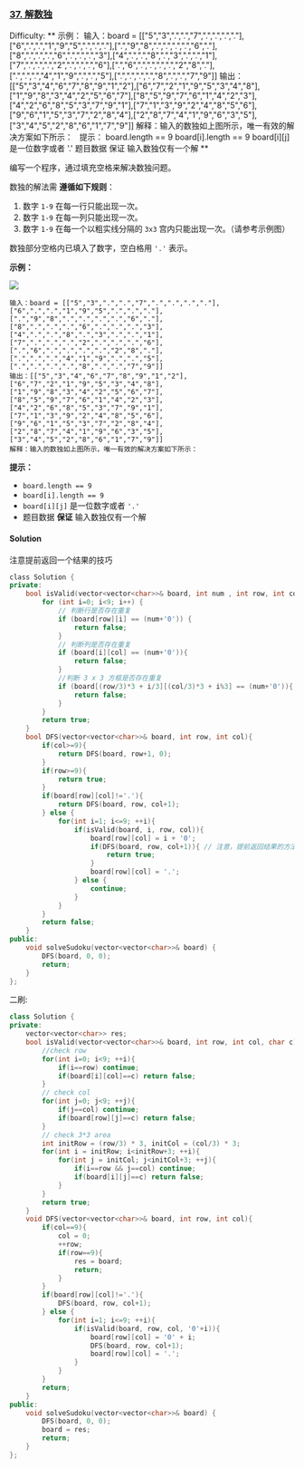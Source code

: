 ### [37\. 解数独](https://leetcode-cn.com/problems/sudoku-solver/)

Difficulty: ** 示例： 输入：board = [["5","3",".",".","7",".",".",".","."],["6",".",".","1","9","5",".",".","."],[".","9","8",".",".",".",".","6","."],["8",".",".",".","6",".",".",".","3"],["4",".",".","8",".","3",".",".","1"],["7",".",".",".","2",".",".",".","6"],[".","6",".",".",".",".","2","8","."],[".",".",".","4","1","9",".",".","5"],[".",".",".",".","8",".",".","7","9"]] 输出：[["5","3","4","6","7","8","9","1","2"],["6","7","2","1","9","5","3","4","8"],["1","9","8","3","4","2","5","6","7"],["8","5","9","7","6","1","4","2","3"],["4","2","6","8","5","3","7","9","1"],["7","1","3","9","2","4","8","5","6"],["9","6","1","5","3","7","2","8","4"],["2","8","7","4","1","9","6","3","5"],["3","4","5","2","8","6","1","7","9"]] 解释：输入的数独如上图所示，唯一有效的解决方案如下所示：   提示： board.length == 9 board[i].length == 9 board[i][j] 是一位数字或者 '.' 题目数据 保证 输入数独仅有一个解 **


编写一个程序，通过填充空格来解决数独问题。

数独的解法需 **遵循如下规则**：

1.  数字 `1-9` 在每一行只能出现一次。
2.  数字 `1-9` 在每一列只能出现一次。
3.  数字 `1-9` 在每一个以粗实线分隔的 `3x3` 宫内只能出现一次。（请参考示例图）

数独部分空格内已填入了数字，空白格用 `'.'` 表示。


**示例：**

![](https://assets.leetcode-cn.com/aliyun-lc-upload/uploads/2021/04/12/250px-sudoku-by-l2g-20050714svg.png)

```
输入：board = [["5","3",".",".","7",".",".",".","."],["6",".",".","1","9","5",".",".","."],[".","9","8",".",".",".",".","6","."],["8",".",".",".","6",".",".",".","3"],["4",".",".","8",".","3",".",".","1"],["7",".",".",".","2",".",".",".","6"],[".","6",".",".",".",".","2","8","."],[".",".",".","4","1","9",".",".","5"],[".",".",".",".","8",".",".","7","9"]]
输出：[["5","3","4","6","7","8","9","1","2"],["6","7","2","1","9","5","3","4","8"],["1","9","8","3","4","2","5","6","7"],["8","5","9","7","6","1","4","2","3"],["4","2","6","8","5","3","7","9","1"],["7","1","3","9","2","4","8","5","6"],["9","6","1","5","3","7","2","8","4"],["2","8","7","4","1","9","6","3","5"],["3","4","5","2","8","6","1","7","9"]]
解释：输入的数独如上图所示，唯一有效的解决方案如下所示：

```

**提示：**

*   `board.length == 9`
*   `board[i].length == 9`
*   `board[i][j]` 是一位数字或者 `'.'`
*   题目数据 **保证** 输入数独仅有一个解


#### Solution

注意提前返回一个结果的技巧

```cpp
​class Solution {
private:
    bool isValid(vector<vector<char>>& board, int num , int row, int col){
        for (int i=0; i<9; i++) {   
            // 判断行是否存在重复
            if (board[row][i] == (num+'0')) {
                return false;
            }
            // 判断列是否存在重复
            if (board[i][col] == (num+'0')){
                return false;
            }
            //判断 3 x 3 方框是否存在重复
            if (board[(row/3)*3 + i/3][(col/3)*3 + i%3] == (num+'0')){
                return false;
            }
        }
        return true;
    }
    bool DFS(vector<vector<char>>& board, int row, int col){
        if(col>=9){
            return DFS(board, row+1, 0);
        }
        if(row>=9){
            return true;
        }
        if(board[row][col]!='.'){
            return DFS(board, row, col+1);
        } else {
            for(int i=1; i<=9; ++i){
                if(isValid(board, i, row, col)){
                    board[row][col] = i + '0';
                    if(DFS(board, row, col+1)){ // 注意，提前返回结果的方法!
                        return true;
                    }
                    board[row][col] = '.';
                } else {
                    continue;
                }
            }
        }
        return false;
    }
public:
    void solveSudoku(vector<vector<char>>& board) {
        DFS(board, 0, 0);
        return;
    }
};
```

二刷:  
```cpp
class Solution {
private:
    vector<vector<char>> res;
    bool isValid(vector<vector<char>>& board, int row, int col, char c){
        //check row
        for(int i=0; i<9; ++i){
            if(i==row) continue;
            if(board[i][col]==c) return false;
        }
        // check col
        for(int j=0; j<9; ++j){
            if(j==col) continue;
            if(board[row][j]==c) return false;
        }
        // check 3*3 area
        int initRow = (row/3) * 3, initCol = (col/3) * 3;
        for(int i = initRow; i<initRow+3; ++i){
            for(int j = initCol; j<initCol+3; ++j){
                if(i==row && j==col) continue;
                if(board[i][j]==c) return false;
            }
        }
        return true;
    }
    void DFS(vector<vector<char>>& board, int row, int col){
        if(col==9){
            col = 0;
            ++row;
            if(row==9){
                res = board;
                return;
            }
        }
        if(board[row][col]!='.'){
            DFS(board, row, col+1);
        } else {
            for(int i=1; i<=9; ++i){
                if(isValid(board, row, col, '0'+i)){
                    board[row][col] = '0' + i;
                    DFS(board, row, col+1);
                    board[row][col] = '.';
                }
            }
        }
        return;
    }
public:
    void solveSudoku(vector<vector<char>>& board) {
        DFS(board, 0, 0);
        board = res;
        return;
    }
};
```